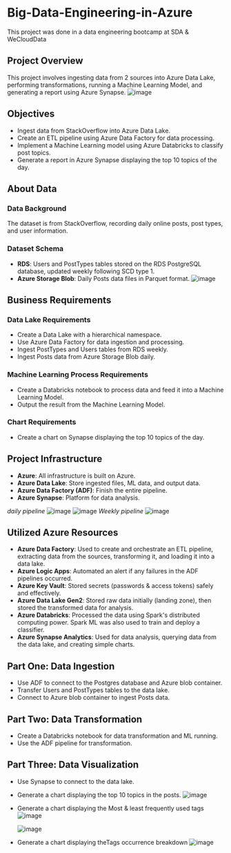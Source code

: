 # Big-Data-Engineering-in-Azure
This project was done in a data engineering bootcamp at SDA &amp; WeCloudData
## Project Overview
This project involves ingesting data from 2 sources into Azure Data Lake, performing transformations, running a Machine Learning Model, and generating a report using Azure Synapse.
![image](https://github.com/GhadahAlmutiri/Big-Data-Engineering-in-Azure/assets/74125257/bf6ad420-456a-4811-9525-21d115afc7e3)

## Objectives
- Ingest data from StackOverflow into Azure Data Lake.
- Create an ETL pipeline using Azure Data Factory for data processing.
- Implement a Machine Learning model using Azure Databricks to classify post topics.
- Generate a report in Azure Synapse displaying the top 10 topics of the day.

## About Data
### Data Background
The dataset is from StackOverflow, recording daily online posts, post types, and user information.

### Dataset Schema
- **RDS**: Users and PostTypes tables stored on the RDS PostgreSQL database, updated weekly following SCD type 1.
- **Azure Storage Blob**: Daily Posts data files in Parquet format.
![image](https://github.com/GhadahAlmutiri/Big-Data-Engineering-in-Azure/assets/74125257/2fc913dc-437e-4f4b-b7ce-8cccbdec4222)

## Business Requirements
### Data Lake Requirements
- Create a Data Lake with a hierarchical namespace.
- Use Azure Data Factory for data ingestion and processing.
- Ingest PostTypes and Users tables from RDS weekly.
- Ingest Posts data from Azure Storage Blob daily.

### Machine Learning Process Requirements
- Create a Databricks notebook to process data and feed it into a Machine Learning Model.
- Output the result from the Machine Learning Model.

### Chart Requirements
- Create a chart on Synapse displaying the top 10 topics of the day.

## Project Infrastructure
- **Azure**: All infrastructure is built on Azure.
- **Azure Data Lake**: Store ingested files, ML data, and output data.
- **Azure Data Factory (ADF)**: Finish the entire pipeline.
- **Azure Synapse**: Platform for data analysis.
  
 *daily pipeline*
![image](https://github.com/GhadahAlmutiri/Big-Data-Engineering-in-Azure/assets/74125257/d895f61c-2ce0-4db3-8261-11682965c11c)
![image](https://github.com/GhadahAlmutiri/Big-Data-Engineering-in-Azure/assets/74125257/4e7339a4-a8a6-4b94-9e8d-a1c796d39470)
*Weekly pipeline*
![image](https://github.com/GhadahAlmutiri/Big-Data-Engineering-in-Azure/assets/74125257/d8112160-19ca-481e-afeb-935c808725da)


## Utilized Azure Resources
- **Azure Data Factory**: Used to create and orchestrate an ETL pipeline, extracting data from the sources, transforming it, and loading it into a data lake.
- **Azure Logic Apps**: Automated an alert if any failures in the ADF pipelines occurred.
- **Azure Key Vault**: Stored secrets (passwords & access tokens) safely and effectively.
- **Azure Data Lake Gen2**: Stored raw data initially (landing zone), then stored the transformed data for analysis.
- **Azure Databricks**: Processed the data using Spark's distributed computing power. Spark ML was also used to train and deploy a classifier.
- **Azure Synapse Analytics**: Used for data analysis, querying data from the data lake, and creating simple charts.

## Part One: Data Ingestion
- Use ADF to connect to the Postgres database and Azure blob container.
- Transfer Users and PostTypes tables to the data lake.
- Connect to Azure blob container to ingest Posts data.

## Part Two: Data Transformation
- Create a Databricks notebook for data transformation and ML running.
- Use the ADF pipeline for transformation.

## Part Three: Data Visualization
- Use Synapse to connect to the data lake.
- Generate a chart displaying the top 10 topics in the posts.
 ![image](https://github.com/GhadahAlmutiri/Big-Data-Engineering-in-Azure/assets/74125257/6e5f6b33-cfe2-4cda-84cb-15928f16707f)

- Generate a chart displaying the Most & least frequently used tags
  ![image](https://github.com/GhadahAlmutiri/Big-Data-Engineering-in-Azure/assets/74125257/a4b408a3-60d0-4c02-b5ad-41259400325f)

  ![image](https://github.com/GhadahAlmutiri/Big-Data-Engineering-in-Azure/assets/74125257/47c68160-8700-40c7-a5b8-cf8f1bae1351)

- Generate a chart displaying theTags occurrence breakdown
 ![image](https://github.com/GhadahAlmutiri/Big-Data-Engineering-in-Azure/assets/74125257/0535aebe-027c-429d-afd2-f68fd86e1eec)


